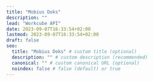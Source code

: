 ```yaml
---
title: "Mobius Doks"
description: ""
lead: "Workcube API"
date: 2023-09-07T16:33:54+02:00
lastmod: 2023-09-07T16:33:54+02:00
draft: false
seo:
  title: "Mobius Doks" # custom title (optional)
  description: "" # custom description (recommended)
  canonical: "" # custom canonical URL (optional)
  noindex: false # false (default) or true
---
```

